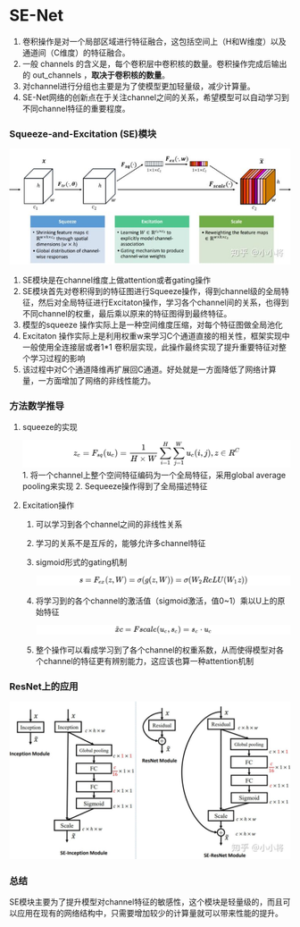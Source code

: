 # SE-Net

1. 卷积操作是对一个局部区域进行特征融合，这包括空间上（H和W维度）以及通道间（C维度）的特征融合。
2. 一般 channels 的含义是，每个卷积层中卷积核的数量。卷积操作完成后输出的 out_channels ，**取决于卷积核的数量**。
3. 对channel进行分组也主要是为了使模型更加轻量级，减少计算量。
4. SE-Net网络的创新点在于关注channel之间的关系，希望模型可以自动学习到不同channel特征的重要程度。

### Squeeze-and-Excitation (SE)模块

![img](SENet.assets/v2-77affb3d6037ab0fa4f564f30c38031b_720w.jpg)

1. SE模块是在channel维度上做attention或者gating操作
2. SE模块首先对卷积得到的特征图进行Squeeze操作，得到channel级的全局特征，然后对全局特征进行Excitaton操作，学习各个channel间的关系，也得到不同channel的权重，最后乘以原来的特征图得到最终特征。
3. 模型的squeeze 操作实际上是一种空间维度压缩，对每个特征图做全局池化
4. Excitaton 操作实际上是利用权重w来学习C个通道直接的相关性，框架实现中一般使用全连接层或者1*1 卷积层实现，此操作最终实现了提升重要特征对整个学习过程的影响
5. 该过程中对C个通道降维再扩展回C通道。好处就是一方面降低了网络计算量，一方面增加了网络的非线性能力。

### 方法数学推导

1. squeeze的实现

   <img src="SENet.assets/equation.svg" alt="equation" style="zoom:200%;" />
   1. 将一个channel上整个空间特征编码为一个全局特征，采用global average pooling来实现
   2. Sequeeze操作得到了全局描述特征

2. Excitation操作

   1. 可以学习到各个channel之间的非线性关系

   2. 学习的关系不是互斥的，能够允许多channel特征

   3. sigmoid形式的gating机制

      ![sigmoidlike](SENet.assets/sigmoidlike.svg)

   4. 将学习到的各个channel的激活值（sigmoid激活，值0~1）乘以U上的原始特征

      ![out](SENet.assets/out.svg)

   5. 整个操作可以看成学习到了各个channel的权重系数，从而使得模型对各个channel的特征更有辨别能力，这应该也算一种attention机制

### ResNet上的应用

![img](SENet.assets/v2-8515d83936b780c200f62caf9ee37212_1440w.jpg)

###  总结

SE模块主要为了提升模型对channel特征的敏感性，这个模块是轻量级的，而且可以应用在现有的网络结构中，只需要增加较少的计算量就可以带来性能的提升。